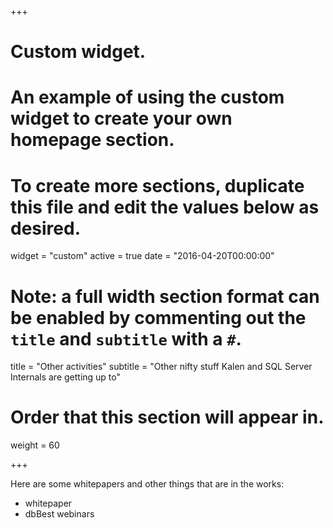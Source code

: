+++
# Custom widget.
# An example of using the custom widget to create your own homepage section.
# To create more sections, duplicate this file and edit the values below as desired.
widget = "custom"
active = true
date = "2016-04-20T00:00:00"

# Note: a full width section format can be enabled by commenting out the `title` and `subtitle` with a `#`.
title = "Other activities"
subtitle = "Other nifty stuff Kalen and SQL Server Internals are getting up to"

# Order that this section will appear in.
weight = 60

+++

Here are some whitepapers and other things that are in the works:

- whitepaper
- dbBest webinars
